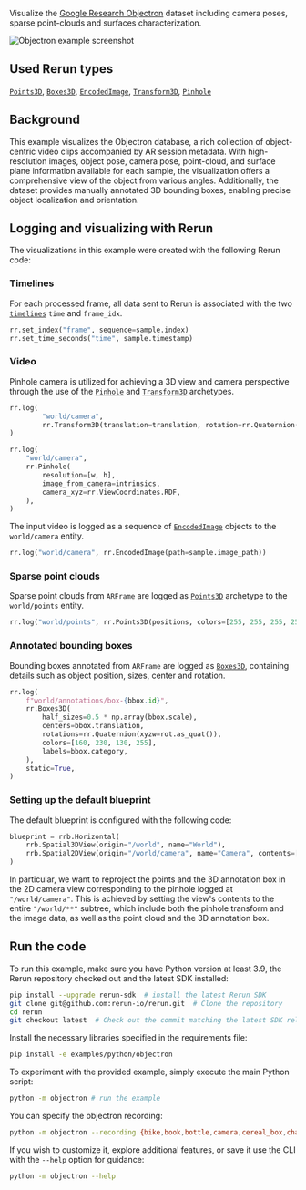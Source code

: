 <!--[metadata]
title = "Objectron"
tags = ["2D", "3D", "Object detection", "Pinhole camera", "Blueprint"]
thumbnail = "https://static.rerun.io/objectron/b645ef3c8eff33fbeaefa6d37e0f9711be15b202/480w.png"
thumbnail_dimensions = [480, 480]
# Channel = "release" - disabled because it sometimes have bad first-frame heuristics
build_args = ["--frames=150"]
-->

Visualize the [Google Research Objectron](https://github.com/google-research-datasets/Objectron) dataset including camera poses, sparse point-clouds and surfaces characterization.

<picture>
  <source media="(max-width: 480px)" srcset="https://static.rerun.io/objectron/8ea3a37e6b4af2e06f8e2ea5e70c1951af67fea8/480w.png">
  <source media="(max-width: 768px)" srcset="https://static.rerun.io/objectron/8ea3a37e6b4af2e06f8e2ea5e70c1951af67fea8/768w.png">
  <source media="(max-width: 1024px)" srcset="https://static.rerun.io/objectron/8ea3a37e6b4af2e06f8e2ea5e70c1951af67fea8/1024w.png">
  <source media="(max-width: 1200px)" srcset="https://static.rerun.io/objectron/8ea3a37e6b4af2e06f8e2ea5e70c1951af67fea8/1200w.png">
  <img src="https://static.rerun.io/objectron/8ea3a37e6b4af2e06f8e2ea5e70c1951af67fea8/full.png" alt="Objectron example screenshot">
</picture>

## Used Rerun types
 [`Points3D`](https://www.rerun.io/docs/reference/types/archetypes/points3d), [`Boxes3D`](https://www.rerun.io/docs/reference/types/archetypes/boxes3d), [`EncodedImage`](https://www.rerun.io/docs/reference/types/archetypes/encoded_image), [`Transform3D`](https://www.rerun.io/docs/reference/types/archetypes/transform3d), [`Pinhole`](https://www.rerun.io/docs/reference/types/archetypes/pinhole)

## Background

This example visualizes the Objectron database, a rich collection of object-centric video clips accompanied by AR session metadata.
With high-resolution images, object pose, camera pose, point-cloud, and surface plane information available for each sample, the visualization offers a comprehensive view of the object from various angles.
Additionally, the dataset provides manually annotated 3D bounding boxes, enabling precise object localization and orientation.

## Logging and visualizing with Rerun

The visualizations in this example were created with the following Rerun code:

### Timelines

For each processed frame, all data sent to Rerun is associated with the two [`timelines`](https://www.rerun.io/docs/concepts/timelines) `time` and `frame_idx`.

```python
rr.set_index("frame", sequence=sample.index)
rr.set_time_seconds("time", sample.timestamp)
```

### Video

Pinhole camera is utilized for achieving a 3D view and camera perspective through the use of the [`Pinhole`](https://www.rerun.io/docs/reference/types/archetypes/pinhole) and [`Transform3D`](https://www.rerun.io/docs/reference/types/archetypes/transform3d) archetypes.

```python
rr.log(
        "world/camera",
        rr.Transform3D(translation=translation, rotation=rr.Quaternion(xyzw=rot.as_quat())),
)
```

```python
rr.log(
    "world/camera",
    rr.Pinhole(
        resolution=[w, h],
        image_from_camera=intrinsics,
        camera_xyz=rr.ViewCoordinates.RDF,
    ),
)
```
The input video is logged as a sequence of [`EncodedImage`](https://www.rerun.io/docs/reference/types/archetypes/encoded_image) objects to the `world/camera` entity.
```python
rr.log("world/camera", rr.EncodedImage(path=sample.image_path))
```

### Sparse point clouds

Sparse point clouds from `ARFrame` are logged as [`Points3D`](https://www.rerun.io/docs/reference/types/archetypes/points3d) archetype to the `world/points` entity.

```python
rr.log("world/points", rr.Points3D(positions, colors=[255, 255, 255, 255]))
```

### Annotated bounding boxes

Bounding boxes annotated from `ARFrame` are logged as [`Boxes3D`](https://www.rerun.io/docs/reference/types/archetypes/boxes3d), containing details such as object position, sizes, center and rotation.

```python
rr.log(
    f"world/annotations/box-{bbox.id}",
    rr.Boxes3D(
        half_sizes=0.5 * np.array(bbox.scale),
        centers=bbox.translation,
        rotations=rr.Quaternion(xyzw=rot.as_quat()),
        colors=[160, 230, 130, 255],
        labels=bbox.category,
    ),
    static=True,
)
```

### Setting up the default blueprint

The default blueprint is configured with the following code:

```python
blueprint = rrb.Horizontal(
    rrb.Spatial3DView(origin="/world", name="World"),
    rrb.Spatial2DView(origin="/world/camera", name="Camera", contents=["/world/**"]),
)
```

In particular, we want to reproject the points and the 3D annotation box in the 2D camera view corresponding to the pinhole logged at `"/world/camera"`. This is achieved by setting the view's contents to the entire `"/world/**"` subtree, which include both the pinhole transform and the image data, as well as the point cloud and the 3D annotation box.



## Run the code
To run this example, make sure you have Python version at least 3.9, the Rerun repository checked out and the latest SDK installed:
```bash
pip install --upgrade rerun-sdk  # install the latest Rerun SDK
git clone git@github.com:rerun-io/rerun.git  # Clone the repository
cd rerun
git checkout latest  # Check out the commit matching the latest SDK release
```
Install the necessary libraries specified in the requirements file:
```bash
pip install -e examples/python/objectron
```
To experiment with the provided example, simply execute the main Python script:
```bash
python -m objectron # run the example
```

You can specify the objectron recording:
```bash
python -m objectron --recording {bike,book,bottle,camera,cereal_box,chair,cup,laptop,shoe}
```

If you wish to customize it, explore additional features, or save it use the CLI with the `--help` option for guidance:
```bash
python -m objectron --help
```
